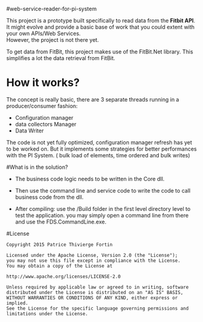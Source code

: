 #web-service-reader-for-pi-system

This project is a prototype built specifically to read data from the **Fitbit API**.
It might evolve and provide a basic base of work that you could extent with your own APIs/Web Services.  
However, the project is not there yet.  

To get data from FitBit, this project makes use of the FitBit.Net library.  This simplifies a lot the data retrieval from FitBit.

# How it works?

The concept is really basic, there are 3 separate threads running in a producer/consumer fashion:
+ Configuration manager
+ data collectors Manager
+ Data Writer

The code is not yet fully optimized, configuration manager refresh has yet to be worked on.
But it implements some strategies for better performances with the PI System. ( bulk load of elements, time ordered and bulk writes)


#What is in the solution? 

+ The business code logic needs to be written in the Core dll.

+ Then use the command line and service code to write the code to call business code from the dll.

+ After compiling:  use the /Build folder in the first level directory level to test the application. you may simply open a command line from there and use the FDS.CommandLine.exe.


#License
 
    Copyright 2015 Patrice Thivierge Fortin
 
    Licensed under the Apache License, Version 2.0 (the "License");
    you may not use this file except in compliance with the License.
    You may obtain a copy of the License at
 
    http://www.apache.org/licenses/LICENSE-2.0
 
    Unless required by applicable law or agreed to in writing, software
    distributed under the License is distributed on an "AS IS" BASIS,
    WITHOUT WARRANTIES OR CONDITIONS OF ANY KIND, either express or implied.
    See the License for the specific language governing permissions and
    limitations under the License.
